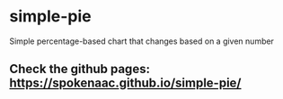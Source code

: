 # simple-pie
Simple percentage-based chart that changes based on a given number

## Check the github pages: https://spokenaac.github.io/simple-pie/
